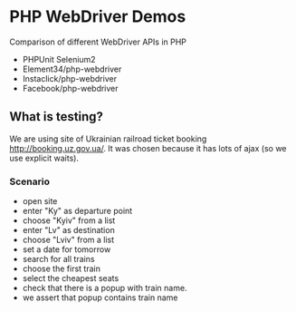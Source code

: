 # PHP WebDriver Demos

Comparison of different WebDriver APIs in PHP

* PHPUnit Selenium2
* Element34/php-webdriver
* Instaclick/php-webdriver
* Facebook/php-webdriver

## What is testing?

We are using site of Ukrainian railroad ticket booking <http://booking.uz.gov.ua/>.
It was chosen because it has lots of ajax (so we use explicit waits).

### Scenario

* open site
* enter "Ky" as departure point
* choose "Kyiv" from a list
* enter "Lv" as destination
* choose "Lviv" from a list
* set a date for tomorrow
* search for all trains
* choose the first train
* select the cheapest seats
* check that there is a popup with train name.
* we assert that popup contains train name

